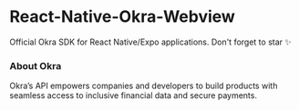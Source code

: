 # React-Native-Okra-Webview
Official Okra SDK for React Native/Expo applications. Don't forget to star ✨

### About Okra
Okra’s API empowers companies and developers to build products with seamless access to inclusive financial data and secure payments.
